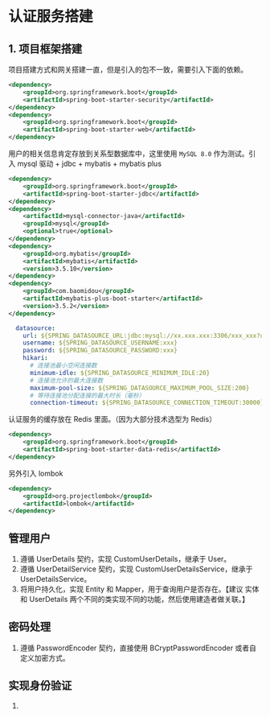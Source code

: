 # 认证服务搭建

## 1. 项目框架搭建

项目搭建方式和网关搭建一直，但是引入的包不一致，需要引入下面的依赖。
```xml
<dependency>
    <groupId>org.springframework.boot</groupId>
    <artifactId>spring-boot-starter-security</artifactId>
</dependency>
<dependency>
    <groupId>org.springframework.boot</groupId>
    <artifactId>spring-boot-starter-web</artifactId>
</dependency>
```
用户的相关信息肯定存放到关系型数据库中，这里使用 `MySQL 8.0` 作为测试。引入 mysql 驱动 + jdbc + mybatis + mybatis plus
```XML
<dependency>
    <groupId>org.springframework.boot</groupId>
    <artifactId>spring-boot-starter-jdbc</artifactId>
</dependency>
<dependency>
    <artifactId>mysql-connector-java</artifactId>
    <groupId>mysql</groupId>
    <optional>true</optional>
</dependency>
<dependency>
    <groupId>org.mybatis</groupId>
    <artifactId>mybatis</artifactId>
    <version>3.5.10</version>
</dependency>
<dependency>
    <groupId>com.baomidou</groupId>
    <artifactId>mybatis-plus-boot-starter</artifactId>
    <version>3.5.2</version>
</dependency>
```
```yml
  datasource:
    url: ${SPRING_DATASOURCE_URL:jdbc:mysql://xx.xxx.xxx:3306/xxx_xxx?useUnicode=true&characterEncoding=utf-8&useSSL=false}
    username: ${SPRING_DATASOURCE_USERNAME:xxx}
    password: ${SPRING_DATASOURCE_PASSWORD:xxx}
    hikari:
      # 连接池最小空闲连接数
      minimum-idle: ${SPRING_DATASOURCE_MINIMUM_IDLE:20}
      # 连接池允许的最大连接数
      maximum-pool-size: ${SPRING_DATASOURCE_MAXIMUM_POOL_SIZE:200}
      # 等待连接池分配连接的最大时长（毫秒）
      connection-timeout: ${SPRING_DATASOURCE_CONNECTION_TIMEOUT:30000}
```
认证服务的缓存放在 Redis 里面。（因为大部分技术选型为 Redis）
```xml
<dependency>
    <groupId>org.springframework.boot</groupId>
    <artifactId>spring-boot-starter-data-redis</artifactId>
</dependency>
```
另外引入 lombok 
```xml
<dependency>
    <groupId>org.projectlombok</groupId>
    <artifactId>lombok</artifactId>
</dependency>
```

## 管理用户
1. 遵循 UserDetails 契约，实现 CustomUserDetails，继承于 User。
2. 遵循 UserDetailService 契约，实现 CustomUserDetailsService，继承于 UserDetailsService。
3. 将用户持久化，实现 Entity 和 Mapper，用于查询用户是否存在。【建议 实体 和 UserDetails 两个不同的类实现不同的功能，然后使用建造者做关联。】

## 密码处理
1. 遵循 PasswordEncoder 契约，直接使用 BCryptPasswordEncoder 或者自定义加密方式。

## 实现身份验证

1. 